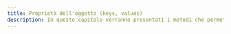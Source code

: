 ```yaml
---
title: Proprietà dell'oggetto (keys, values)
description: In questo capitolo verranno presentati i metodi che permettono di accedere alle chiavi e ai valori delle proprietà di un oggetto, come Object.keys(), Object.values(), e Object.entries().
---
```

